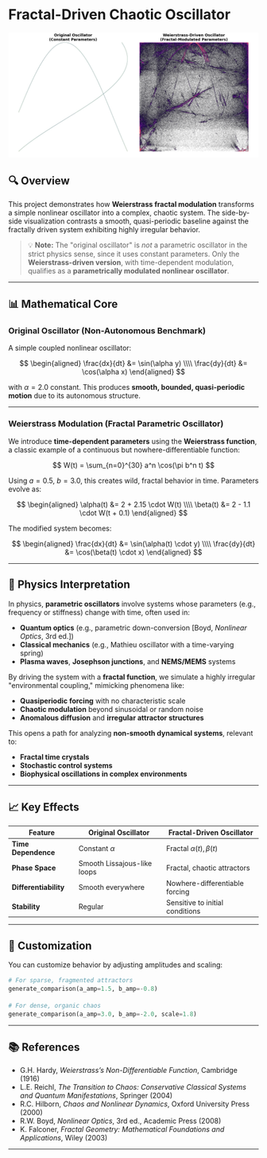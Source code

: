 # Fractal-Driven Chaotic Oscillator

![Alian](alien.png)

## 🔍 Overview

This project demonstrates how **Weierstrass fractal modulation** transforms a simple nonlinear oscillator into a complex, chaotic system. The side-by-side visualization contrasts a smooth, quasi-periodic baseline against the fractally driven system exhibiting highly irregular behavior.

> 💡 **Note:** The "original oscillator" is *not* a parametric oscillator in the strict physics sense, since it uses constant parameters. Only the **Weierstrass-driven version**, with time-dependent modulation, qualifies as a **parametrically modulated nonlinear oscillator**.

---

## 📊 Mathematical Core

### Original Oscillator (Non-Autonomous Benchmark)

A simple coupled nonlinear oscillator:

$$
\begin{aligned}
\frac{dx}{dt} &= \sin(\alpha y) \\\\
\frac{dy}{dt} &= \cos(\alpha x)
\end{aligned}
$$

with $\alpha = 2.0$ constant. This produces **smooth, bounded, quasi-periodic motion** due to its autonomous structure.

---

### Weierstrass Modulation (Fractal Parametric Oscillator)

We introduce **time-dependent parameters** using the **Weierstrass function**, a classic example of a continuous but nowhere-differentiable function:

$$
W(t) = \sum_{n=0}^{30} a^n \cos(\pi b^n t)
$$

Using $a = 0.5$, $b = 3.0$, this creates wild, fractal behavior in time. Parameters evolve as:

$$
\begin{aligned}
\alpha(t) &= 2 + 2.15 \cdot W(t) \\\\
\beta(t)  &= 2 - 1.1 \cdot W(t + 0.1)
\end{aligned}
$$

The modified system becomes:

$$
\begin{aligned}
\frac{dx}{dt} &= \sin(\alpha(t) \cdot y) \\\\
\frac{dy}{dt} &= \cos(\beta(t) \cdot x)
\end{aligned}
$$

---

## 🧠 Physics Interpretation

In physics, **parametric oscillators** involve systems whose parameters (e.g., frequency or stiffness) change with time, often used in:

* **Quantum optics** (e.g., parametric down-conversion \[Boyd, *Nonlinear Optics*, 3rd ed.])
* **Classical mechanics** (e.g., Mathieu oscillator with a time-varying spring)
* **Plasma waves**, **Josephson junctions**, and **NEMS/MEMS** systems

By driving the system with a **fractal function**, we simulate a highly irregular "environmental coupling," mimicking phenomena like:

* **Quasiperiodic forcing** with no characteristic scale
* **Chaotic modulation** beyond sinusoidal or random noise
* **Anomalous diffusion** and **irregular attractor structures**

This opens a path for analyzing **non-smooth dynamical systems**, relevant to:

* **Fractal time crystals**
* **Stochastic control systems**
* **Biophysical oscillations in complex environments**

---

## 📈 Key Effects

| Feature               | Original Oscillator         | Fractal-Driven Oscillator       |
| --------------------- | --------------------------- | ------------------------------- |
| **Time Dependence**   | Constant $\alpha$           | Fractal $\alpha(t), \beta(t)$   |
| **Phase Space**       | Smooth Lissajous-like loops | Fractal, chaotic attractors     |
| **Differentiability** | Smooth everywhere           | Nowhere-differentiable forcing  |
| **Stability**         | Regular                     | Sensitive to initial conditions |

---

## 🎨 Customization

You can customize behavior by adjusting amplitudes and scaling:

```python
# For sparse, fragmented attractors
generate_comparison(a_amp=1.5, b_amp=-0.8)

# For dense, organic chaos
generate_comparison(a_amp=3.0, b_amp=-2.0, scale=1.8)
```

---

## 📚 References

* G.H. Hardy, *Weierstrass’s Non-Differentiable Function*, Cambridge (1916)
* L.E. Reichl, *The Transition to Chaos: Conservative Classical Systems and Quantum Manifestations*, Springer (2004)
* R.C. Hilborn, *Chaos and Nonlinear Dynamics*, Oxford University Press (2000)
* R.W. Boyd, *Nonlinear Optics*, 3rd ed., Academic Press (2008)
* K. Falconer, *Fractal Geometry: Mathematical Foundations and Applications*, Wiley (2003)

---


